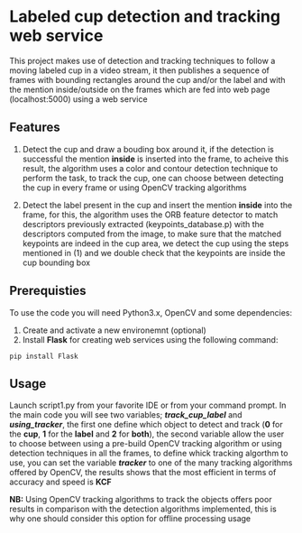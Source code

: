 # Labeled cup detection and tracking web service
This project makes use of detection and tracking techniques to follow a moving labeled cup in a video stream, 
it then publishes a sequence of frames with bounding rectangles around the cup and/or the label and with the mention inside/outside on the frames which are fed into web page (localhost:5000) using a web service

## Features 
1. Detect the cup and draw a bouding box around it, if the detection is successful the mention **inside** is inserted into the frame, to acheive this result, the algorithm uses a color and contour detection technique to perform the task, to track the cup, one can choose between detecting the cup in every frame or using OpenCV tracking algorithms

2. Detect the label present in the cup and insert the mention **inside** into the frame, for this,  the algorithm uses the ORB feature detector to match descriptors previously extracted (keypoints_database.p) with the descriptors computed from the image, to make sure that the matched keypoints are indeed in the cup area, we detect the cup using the steps mentioned in (1) and we double check that the keypoints are inside the cup bounding box 

## Prerequisties 
To use the code you will need Python3.x,  OpenCV and some dependencies:
1. Create and activate a new environemnt (optional)
2. Install **Flask** for creating web services using the following command:
```
pip install Flask
``` 
## Usage
Launch script1.py from your favorite IDE or from your command prompt. In the main code you will see two variables; 
**_track_cup_label_** and **_using_tracker_**, the first one define which object to detect and track
(**0** for the **cup**, **1** for the **label** and **2** for **both**), the second variable allow the user to choose between 
using a pre-build OpenCV tracking algorithm or using detection techniques in all the frames, to define whick tracking algorthm to use, you can set the variable **_tracker_** to one of the many tracking algorithms offered by OpenCV, the results shows that the most efficient in terms of accuracy and speed is **KCF**

**NB:** Using OpenCV tracking algorithms to track the objects offers poor results in comparison with the detection algorithms implemented, this is why one should consider this option for offline processing usage 
